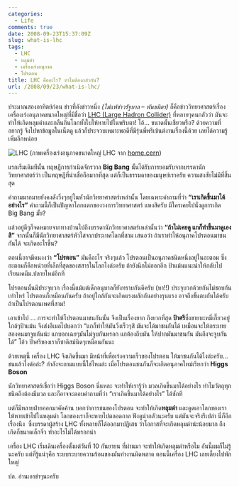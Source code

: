 ```yaml
---
categories:
  - Life
comments: true
date: 2008-09-23T15:37:09Z
slug: what-is-lhc
tags:
  - LHC
  - หลุมดำ
  - เครื่องเร่งอนุภาค
  - โปรตอน
title: LHC คืออะไร? ทำไมต้องกลัวกัน?
url: /2008/09/23/what-is-lhc/
---
```


ประมาณสองอาทิตย์ก่อน ข่าวที่ดังข่าวหนึ่ง _(ไม่แพ้ข่าวรัฐบาล – พันธมิตร)_ ก็คือข่าววิทยาศาสตร์เรื่องเครื่องเร่งอนุภาคขนาดใหญ่ที่มีชื่อว่า [LHC (Large Hadron Collider)](https://jusci.net/node/753) ที่หลายๆคนกลัวว่า มันจะทำให้เกิดหลุมดำและกลืนกินโลกทั้งใบให้หายไปในพริบตา! โอ้… ขนาดนั้นเชียวหรือ? ด้วยความที่อยากรู้ จึงไปหาข้อมูลในเน็ตดู แล้วก็ประจวบเหมาะพอดีที่มีรุ่นพี่พรีเซ้นต์งานเรื่องนี้ด้วย เลยได้ความรู้เพิ่มอีกหน่อย

![LHC](images/lhcupdate.jpg)
(ภาพเครื่องเร่งอนุภาคขนาดใหญ่ LHC จาก [home.cern](https://home.cern/news/news/accelerators/cerns-large-hadron-collider-gears-run-2))

แรกเริ่มเดิมทีนั้น ทฤษฎีการกำเนิดจักรวาล **Big Bang** นั้นได้รับการยอมรับจากบรรดานักวิทยาศาสตร์ว่า เป็นทฤษฎีที่น่าเชื่อถือมากที่สุด แต่ก็เป็นธรรมดาของมนุษย์เราครับ ความสงสัยไม่มีที่สิ้นสุด

คำถามมากมายยังคงดังวิ้งๆอยู่ในหัวนักวิทยาศาสตร์เหล่านั้น โดยเฉพาะคำถามที่ว่า **“เราเกิดขึ้นมาได้อย่างไร”** คำถามนี้ก็เป็นปัญหาโลกแตกของวงการวิทยาศาสตร์ แหงสิครับ มีใครเคยไปนั่งดูการเกิด Big Bang มั้ย?

แล้วอยู่ดีๆก็จดหมายจากทางบ้านไปถึงบรรดานักวิทยาศาสตร์เหล่านั้นว่า **“ถ้าไม่เคยดู แกก็ทำขึ้นมาดูเองสิ”** จากนั้นก็มีนักวิทยาศาสตร์หัวใสจากประเทศโลกที่สาม เสนอว่า ถ้าเราทำให้อนุภาคโปรตอนมาชนกันได้ จะเกิดอะไรขึ้น?

ตอนนี้อาจมีคนงงว่า **“โปรตอน”** มันคือะไร จริงๆแล้ว โปรตอนเป็นอนุภาคชนิดหนึ่งอยู่ในอะตอม ซึ่งอะตอมก็คือหน่วยที่เล็กที่สุดของสสารในโลกไงล่ะครับ ถ้ายังนึกไม่ออกอีก ป้าแม้นแนะนำให้กลับไปเรียนเคมีม.ปลายใหม่อีกที

โปรตอนนั้นมีประจุบวก เรื่องนี้แม้แต่เด็กอนุบาลก็ยังทราบกันดีครับ (หา!!) ประจุบวกด้วยกันไม่ชอบกันเท่าไหร่ โปรตอนก็เหมือนกันครับ ถ้าอยู่ใกล้กันจะเกิดแรงผลักกันอย่างรุนแรง อาจถึงขั้นตบกันได้ครับ ถ้าเป็นโปรตอนเพศที่สาม!

เอาเข้าไป … การจะทำให้โปรตอนมาชนกันนั้น จึงเป็นเรื่องยาก ถึงยากที่สุด **ป้าศรี**ซึ่งขายบะหมี่เกี๊ยวอยู่ใกล้ๆป้าแม้น จึงส่งอีเมลไปบอกว่า “แกก็ทำให้มันวิ่งเร็วๆสิ มันจะได้มาชนกันได้ เหมือนจะให้กระเทยสองคนมาจูบกันน่ะ แกบอกเฉยๆมันไม่จูบกันหรอก แกต้องถีบมัน ให้ปากมันมาชนกัน มันถึงจะจูบกันได้” โอ้ว ป้าศรีของเราก็ซาดิสม์นิดๆเหมือนกันนะ

ด้วยเหตุนี้ เครื่อง LHC จึงเกิดขึ้นมา มีหน้าที่เพื่อเร่งความเร็วของโปรตอน ให้มาชนกันได้ไงล่ะครับ… ชนแล้วไงต่อล่ะ? กำลังจะถามแบบนี้ใช่ไหมล่ะ เมื่อโปรตอนชนกันก็จะเกิดอนุภาคใหม่เรียกว่า **Higgs Boson**

นักวิทยาศาสตร์เชื่อว่า Higgs Boson นี่แหละ จะทำให้เรารู้ว่า มวลเกิดขึ้นมาได้อย่างไร ทำไมวัตถุทุกชนิดถึงต้องมีมวล และก็อาจจะตอบคำถามที่ว่า “เราเกิดขึ้นมาได้อย่างไร” ได้ซักที

แต่ก็มีหลายฝ่ายออกมาคัดค้าน บอกว่าการชนของโปรตอน จะทำให้เกิด**หลุมดำ** และดูดเอาโลกของเราให้หายเข้าไปในหลุมดำ โลกของเราก็จะหายไปตลอดกาล ฟังดูน่ากลัวนะครับ แต่มันจะจริงรึเปล่า นี่ก็อีกเรื่องนึง  ซึ่งบรรดาผู้สร้าง LHC ทั้งหลายก็ได้ออกมาปฏิเสธ ว่าโอกาสที่จะเกิดหลุมดำน่ะน้อยมาก ถึงเกิดก็ขนาดเล็กจิ๋ว ทำอะไรไม่ได้หรอกน่า

เครื่อง LHC เริ่มเดินเครื่องตั้งแต่วันที่ 10 กันยายน ที่ผ่านมา จะทำให้เกิดหลุมดำหรือไม อันนี้ผมก็ไม่รู้นะครับ แต่ที่รู้แน่ๆคือ ระบบระบายความร้อนของมันทำงานผิดพลาด ตอนนี้เครื่อง LHC เลยเดี้ยงไปพักใหญ่

ปล. อ่านเอาขำๆนะครับ
